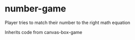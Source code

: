 number-game
===========

Player tries to match their number to the right math equation

Inherits code from canvas-box-game
